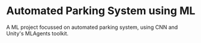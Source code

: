 # Automated Parking System using ML
A ML project focussed on automated parking system, using CNN and Unity's MLAgents toolkit.
